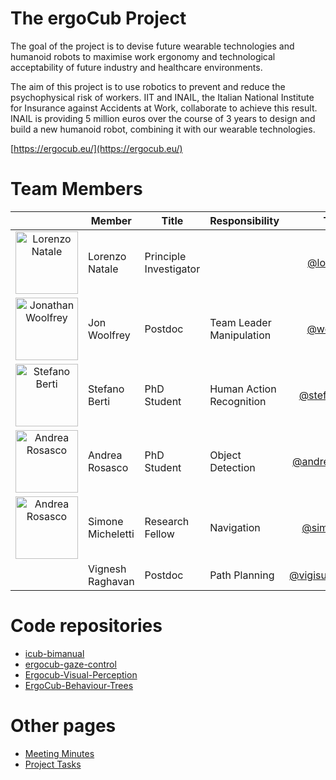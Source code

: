 # The ergoCub Project

The goal of the project is to devise future wearable technologies and humanoid robots to maximise work ergonomy and technological acceptability of future industry and healthcare environments.

The aim of this project is to use robotics to prevent and reduce the psychophysical risk of workers. IIT and INAIL, the Italian National Institute for Insurance against Accidents at Work, collaborate to achieve this result. INAIL is providing 5 million euros over the course of 3 years to design and build a new humanoid robot, combining it with our wearable technologies.

[https://ergocub.eu/](https://ergocub.eu/)

# Team Members

|     | Member |Title | Responsibility | Tag |
|:---:|-----|-----|--------------|:--:|
|<img src="team/nat.jpg" alt="Lorenzo Natale" width="100" height="100" /> | Lorenzo Natale | Principle Investigator | | [@lornat75](https://github.com/lornat75) |
|<img src="team/jon.jpg" alt="Jonathan Woolfrey" width="100" height="100" />| Jon Woolfrey | Postdoc | Team Leader <br> Manipulation | [@woolfrey](https://github.com/woolfrey) |
|<img src="team/stefano.jpg" alt="Stefano Berti" width="100" height="100" />| Stefano Berti| PhD Student | Human Action Recognition | [@stefanoberti](https://gitub.com/StefanoBerti) |
|<img src="team/andrea.jpg" alt="Andrea Rosasco" width="100" height="100" />| Andrea Rosasco| PhD Student | Object Detection | [@andrearosasco](http://github.com/andrearosasco) |
|<img src="https://avatars.githubusercontent.com/u/86918431?v=4" alt="Andrea Rosasco" width="100" height="100" />| Simone Micheletti | Research Fellow | Navigation | [@simonemic](https://github.com/simonemic) |
| | Vignesh Raghavan | Postdoc | Path Planning | [@vigisushrutha23](https://github.com/vigisushrutha23) |

# Code repositories

- [icub-bimanual](https://github.com/Woolfrey/icub-bimanual)
- [ergocub-gaze-control](https://github.com/ergoCub-HSP/ergocub-gaze-control)
- [Ergocub-Visual-Perception](https://github.com/ergoCub-HSP/Ergocub-Visual-Perception)
- [ErgoCub-Behaviour-Trees](https://github.com/ergoCub-HSP/Ergocub-Behaviour-Trees)

# Other pages

* [Meeting Minutes](https://github.com/hsp-iit/ergocub-icra2023-demo/discussions/categories/meeting-minutes)
* [Project Tasks](tasks.md)
